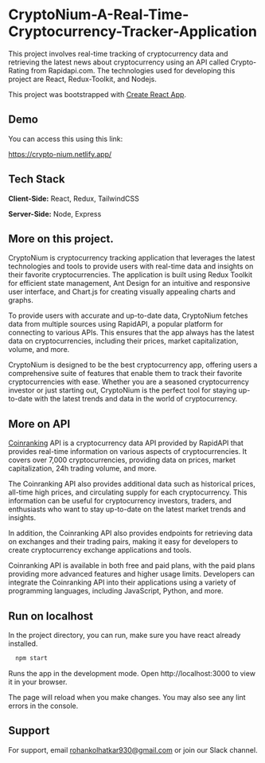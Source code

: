 # CryptoNium-A-Real-Time-Cryptocurrency-Tracker-Application

This project involves real-time tracking of cryptocurrency data and retrieving the latest news about cryptocurrency using an API called Crypto-Rating from Rapidapi.com. The technologies used for developing this project are React, Redux-Toolkit, and Nodejs.

This project was bootstrapped with 
[Create React App](https://github.com/facebook/create-react-app).




## Demo
You can access this using this link:

https://crypto-nium.netlify.app/


## Tech Stack

**Client-Side:** React, Redux, TailwindCSS

**Server-Side:** Node, Express


## More on this project.


CryptoNium is cryptocurrency tracking application that leverages the latest technologies and tools to provide users with real-time data and insights on their favorite cryptocurrencies. The application is built using Redux Toolkit for efficient state management, Ant Design for an intuitive and responsive user interface, and Chart.js for creating visually appealing charts and graphs.

To provide users with accurate and up-to-date data, CryptoNium fetches data from multiple sources using RapidAPI, a popular platform for connecting to various APIs. This ensures that the app always has the latest data on cryptocurrencies, including their prices, market capitalization, volume, and more.

CryptoNium is designed to be the best cryptocurrency app, offering users a comprehensive suite of features that enable them to track their favorite cryptocurrencies with ease. Whether you are a seasoned cryptocurrency investor or just starting out, CryptoNium is the perfect tool for staying up-to-date with the latest trends and data in the world of cryptocurrency.



## More on API

[Coinranking](https://rapidapi.com/Coinranking/api/coinranking1/) API is a cryptocurrency data API provided by RapidAPI that provides real-time information on various aspects of cryptocurrencies. It covers over 7,000 cryptocurrencies, providing data on prices, market capitalization, 24h trading volume, and more.

The Coinranking API also provides additional data such as historical prices, all-time high prices, and circulating supply for each cryptocurrency. This information can be useful for cryptocurrency investors, traders, and enthusiasts who want to stay up-to-date on the latest market trends and insights.

In addition, the Coinranking API also provides endpoints for retrieving data on exchanges and their trading pairs, making it easy for developers to create cryptocurrency exchange applications and tools.

Coinranking API is available in both free and paid plans, with the paid plans providing more advanced features and higher usage limits. Developers can integrate the Coinranking API into their applications using a variety of programming languages, including JavaScript, Python, and more.

## Run on localhost

In the project directory, you can run, make sure you have react already installed.


```bash
  npm start
```
    
Runs the app in the development mode.
Open http://localhost:3000 to view it in your browser.

The page will reload when you make changes.
You may also see any lint errors in the console.
## Support

For support, email rohankolhatkar930@gmail.com  or join our Slack channel.

